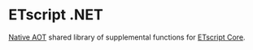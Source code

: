 # ETscript .NET

[Native AOT](https://learn.microsoft.com/dotnet/core/deploying/native-aot/) shared library of supplemental functions for [ETscript Core](https://github.com/markgomez/etscript/tree/main/etscript-core).
